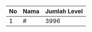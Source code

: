 | No | Nama            | Jumlah Level |
|----|-----------------|--------------|
| 1  | #    |    3996        |
